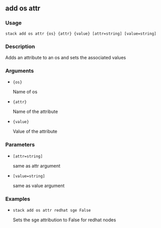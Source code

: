 ## add os attr

### Usage

`stack add os attr {os} {attr} {value} [attr=string] [value=string]`

### Description

Adds an attribute to an os and sets the associated values

### Arguments

* `{os}`

   Name of os

* `{attr}`

   Name of the attribute

* `{value}`

   Value of the attribute


### Parameters
* `[attr=string]`

   same as attr argument
* `[value=string]`

   same as value argument

### Examples

* `stack add os attr redhat sge False`

   Sets the sge attribution to False for redhat nodes



